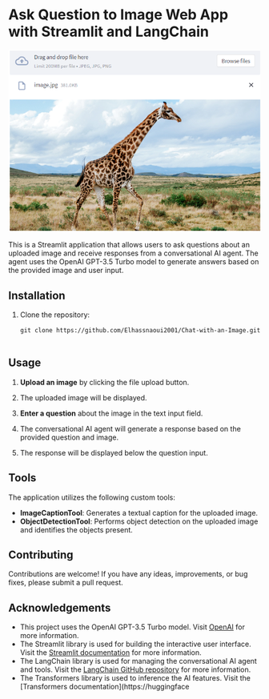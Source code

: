 # Ask Question to Image Web App with Streamlit and LangChain

![Interface](Test.png)




This is a Streamlit application that allows users to ask questions about an uploaded image and receive responses from a conversational AI agent. The agent uses the OpenAI GPT-3.5 Turbo model to generate answers based on the provided image and user input.

## Installation

1. Clone the repository:

   ```shell
   git clone https://github.com/Elhassnaoui2001/Chat-with-an-Image.git


## Usage

1. **Upload an image** by clicking the file upload button.

2. The uploaded image will be displayed.

3. **Enter a question** about the image in the text input field.

4. The conversational AI agent will generate a response based on the provided question and image.

5. The response will be displayed below the question input.

## Tools

The application utilizes the following custom tools:

- **ImageCaptionTool**: Generates a textual caption for the uploaded image.
- **ObjectDetectionTool**: Performs object detection on the uploaded image and identifies the objects present.

## Contributing

Contributions are welcome! If you have any ideas, improvements, or bug fixes, please submit a pull request.


## Acknowledgements

- This project uses the OpenAI GPT-3.5 Turbo model. Visit [OpenAI](https://openai.com) for more information.
- The Streamlit library is used for building the interactive user interface. Visit the [Streamlit documentation](https://docs.streamlit.io) for more information.
- The LangChain library is used for managing the conversational AI agent and tools. Visit the [LangChain GitHub repository](https://github.com/langchain/langchain) for more information.
- The Transformers library is used to inference the AI features. Visit the [Transformers documentation](https://huggingface
